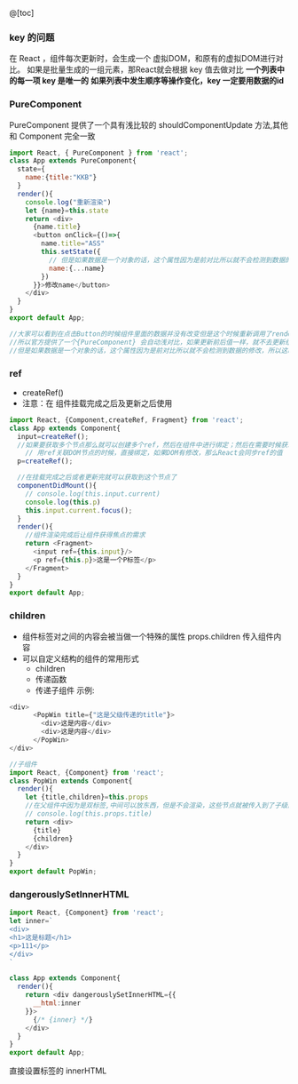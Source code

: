 @[toc]
### key 的问题

在 React ，组件每次更新时，会生成一个 虚拟DOM，和原有的虚拟DOM进行对比。
如果是批量生成的一组元素，那React就会根据 key 值去做对比
**一个列表中的每一项 key 是唯一的**
**如果列表中发生顺序等操作变化，key 一定要用数据的id**

### PureComponent 

PureComponent 提供了一个具有浅比较的 shouldComponentUpdate 方法,其他和 Component 完全一致

```javascript
import React, { PureComponent } from 'react';
class App extends PureComponent{
  state={
    name:{title:"KKB"}
  }
  render(){
    console.log("重新渲染")
    let {name}=this.state
    return <div>
      {name.title}
      <button onClick={()=>{
        name.title="ASS"
        this.setState({
          // 但是如果数据是一个对象的话，这个属性因为是前对比所以就不会检测到数据的修改，所以这时候就需要让新值返回一个新的引用
          name:{...name}
        })
      }}>修改name</button>
    </div>
  }
}
export default App;

//大家可以看到在点击Button的时候组件里面的数据并没有改变但是这个时候重新调用了render方法,这是我们不想看到的
//所以官方提供了一个{PureComponent} 会自动浅对比，如果更新前后值一样，就不去更新组件
//但是如果数据是一个对象的话，这个属性因为是前对比所以就不会检测到数据的修改，所以这时候就需要让新值返回一个新的引用
```

### ref

- createRef()
- 注意：在 组件挂载完成之后及更新之后使用

```javascript
import React, {Component,createRef, Fragment} from 'react';
class App extends Component{
  input=createRef();
  //如果要获取多个节点那么就可以创建多个ref，然后在组件中进行绑定；然后在需要时候获取就行了
    // 用ref关联DOM节点的时候，直接绑定，如果DOM有修改，那么React会同步ref的值
  p=createRef();

  //在挂载完成之后或者更新完就可以获取到这个节点了
  componentDidMount(){
    // console.log(this.input.current)
    console.log(this.p)
    this.input.current.focus();
  }
  render(){
    //组件渲染完成后让组件获得焦点的需求
    return <Fragment>
      <input ref={this.input}/>
      <p ref={this.p}>这是一个P标签</p>
    </Fragment>
  }
}
export default App;
```


### children

- 组件标签对之间的内容会被当做一个特殊的属性 props.children 传入组件内容
- 可以自定义结构的组件的常用形式
  - children
  - 传递函数
  - 传递子组件
示例:
```javascript
<div>
      <PopWin title={"这是父级传递的title"}>
        <div>这是内容</div>
        <div>这是内容</div>
      </PopWin>
</div>
```

```javascript
//子组件
import React, {Component} from 'react';
class PopWin extends Component{
  render(){
    let {title,children}=this.props
    //在父组件中因为是双标签,中间可以放东西，但是不会渲染，这些节点就被传入到了子级的props的一个属性中，那个属性就是children
    // console.log(this.props.title)
    return <div>
      {title}
      {children}
    </div>
  }
}
export default PopWin;
```

### dangerouslySetInnerHTML

```javascript
import React, {Component} from 'react';
let inner=`
<div>
<h1>这是标题</h1>
<p>111</p>
</div>
`

class App extends Component{
  render(){
    return <div dangerouslySetInnerHTML={{
      __html:inner
    }}>
      {/* {inner} */}
    </div>
  }
}
export default App;
```

直接设置标签的 innerHTML




